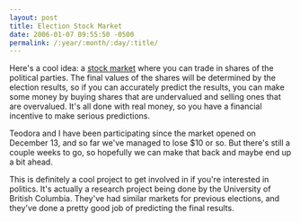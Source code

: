 ```yaml
---
layout: post
title: Election Stock Market
date: 2006-01-07 09:55:50 -0500
permalink: /:year/:month/:day/:title/
---
```

<p>Here's a cool idea: a <a href="http://esm.ubc.ca/">stock market</a> where you can trade in shares of the political parties.  The final values of the shares will be determined by the election results, so if you can accurately predict the results, you can make some money by buying shares that are undervalued and selling ones that are overvalued.  It's all done with real money, so you have a financial incentive to make serious predictions.</p>
<p>Teodora and I have been participating since the market opened on December 13, and so far we've managed to lose $10 or so.  But there's still a couple weeks to go, so hopefully we can make that back and maybe end up a bit ahead.</p>
<p>This is definitely a cool project to get involved in if you're interested in politics.  It's actually a research project being done by the University of British Columbia.  They've had similar markets for previous elections, and they've done a pretty good job of predicting the final results.</p>

